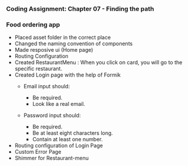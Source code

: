 ### Coding Assignment: Chapter 07 - Finding the path

### Food ordering app

- Placed asset folder in the correct place
- Changed the naming convention of components
- Made resposive ui (Home page)
- Routing Configuration 
- Created RestaurantMenu : When you click on card, you will go to the specific restaurant.
- Created Login page with the help of Formik
    -  Email input should:
        - Be required.
        - Look like a real email.

    - Password input should:
        - Be required.
        - Be at least eight characters long.
        - Contain at least one number.
- Routing configuration of Login Page
- Custom Error Page
- Shimmer for Restaurant-menu
